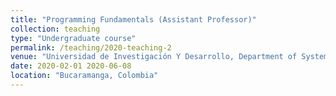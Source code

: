 ```yaml
---
title: "Programming Fundamentals (Assistant Professor)"
collection: teaching
type: "Undergraduate course"
permalink: /teaching/2020-teaching-2
venue: "Universidad de Investigación Y Desarrollo, Department of System Engineering"
date: 2020-02-01 2020-06-08
location: "Bucaramanga, Colombia"
---
```

